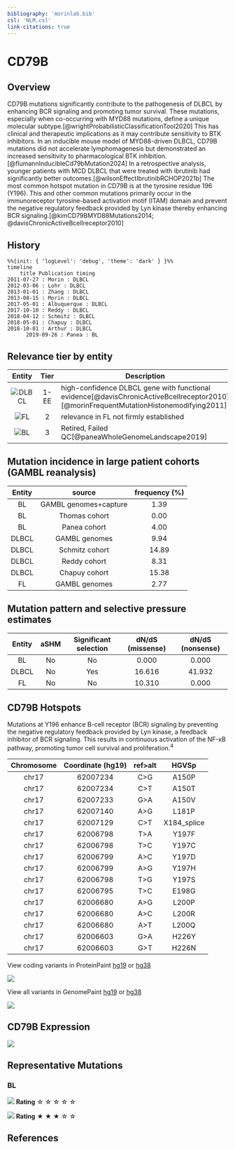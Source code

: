```yaml
---
bibliography: 'morinlab.bib'
csl: 'NLM.csl'
link-citations: true
---
```

# CD79B

## Overview
CD79B mutations significantly contribute to the pathogenesis of DLBCL by enhancing BCR signaling and promoting tumor survival. 
These mutations, especially when co-occurring with MYD88 mutations, define a unique molecular subtype.[@wrightProbabilisticClassificationTool2020] 
This has clinical and therapeutic implications as it may contribute sensitivity to BTK inhibitors. 
In an inducible mouse model of MYD88-driven DLBCL, CD79B mutations did not accelerate lymphomagenesis but demonstrated an increased sensitivity to pharmacological BTK inhibition.[@flumannInducibleCd79bMutation2024] 
In a retrospective analysis, younger patients with MCD DLBCL that were treated with ibrutinib had significantly better outcomes.[@wilsonEffectIbrutinibRCHOP2021b]
The most common hotspot mutation in CD79B is at the tyrosine residue 196 (Y196). 
This and other common mutations primarily occur in the immunoreceptor tyrosine-based activation motif (ITAM) domain and prevent the negative regulatory feedback provided by Lyn kinase thereby enhancing BCR signaling.[@kimCD79BMYD88Mutations2014; @davisChronicActiveBcellreceptor2010]


## History
```mermaid
%%{init: { 'logLevel': 'debug', 'theme': 'dark' } }%%
timeline
    title Publication timing
2011-07-27 : Morin : DLBCL
2012-03-06 : Lohr : DLBCL
2013-01-01 : Zhang : DLBCL
2013-08-15 : Morin : DLBCL
2017-05-01 : Albuquerque : DLBCL
2017-10-10 : Reddy : DLBCL
2018-04-12 : Schmitz : DLBCL
2018-05-01 : Chapuy : DLBCL
2018-10-01 : Arthur : DLBCL
      2019-09-26 : Panea : BL
```

## Relevance tier by entity

|Entity|Tier|Description                           |
|:------:|:----:|--------------------------------------|
|![DLBCL](images/icons/DLBCL_tier1.png) |1-EE   |high-confidence DLBCL gene with functional evidence[@davisChronicActiveBcellreceptor2010]            [@morinFrequentMutationHistonemodifying2011]|
|![FL](images/icons/FL_tier2.png)    |2   |relevance in FL not firmly established|
|![BL](images/icons/BL_tier2.png)    |3   |Retired, Failed QC[@paneaWholeGenomeLandscape2019]|

## Mutation incidence in large patient cohorts (GAMBL reanalysis)

|Entity|source               |frequency (%)|
|:------:|:---------------------:|:-------------:|
|BL    |GAMBL genomes+capture| 1.39        |
|BL    |Thomas cohort        | 0.00        |
|BL    |Panea cohort         | 4.00        |
|DLBCL |GAMBL genomes        | 9.94        |
|DLBCL |Schmitz cohort       |14.89        |
|DLBCL |Reddy cohort         | 8.31        |
|DLBCL |Chapuy cohort        |15.38        |
|FL    |GAMBL genomes        | 2.77        |

## Mutation pattern and selective pressure estimates

|Entity|aSHM|Significant selection|dN/dS (missense)|dN/dS (nonsense)|
|:------:|:----:|:---------------------:|:----------------:|:----------------:|
|BL    |No  |No                   | 0.000          | 0.000          |
|DLBCL |No  |Yes                  |16.616          |41.932          |
|FL    |No  |No                   |10.310          | 0.000          |


## CD79B Hotspots

Mutations at Y196 enhance B-cell receptor (BCR) signaling by preventing the negative regulatory feedback provided by Lyn kinase, a feedback inhibitor of BCR signaling. This results in continuous activation of the NF-κB pathway, promoting tumor cell survival and proliferation.<sup>4</sup>

| Chromosome |Coordinate (hg19) | ref>alt | HGVSp | 
 | :---:| :---: | :--: | :---: |
| chr17 | 62007234 | C>G | A150P |
| chr17 | 62007234 | C>T | A150T |
| chr17 | 62007233 | G>A | A150V |
| chr17 | 62007140 | A>G | L181P |
| chr17 | 62007129 | C>T | X184_splice |
| chr17 | 62006798 | T>A | Y197F |
| chr17 | 62006798 | T>C | Y197C |
| chr17 | 62006799 | A>C | Y197D |
| chr17 | 62006799 | A>G | Y197H |
| chr17 | 62006798 | T>G | Y197S |
| chr17 | 62006795 | T>C | E198G |
| chr17 | 62006680 | A>G | L200P |
| chr17 | 62006680 | A>C | L200R |
| chr17 | 62006680 | A>T | L200Q |
| chr17 | 62006603 | G>A | H226Y |
| chr17 | 62006603 | G>T | H226N |

View coding variants in ProteinPaint [hg19](https://morinlab.github.io/LLMPP/GAMBL/CD79B_protein.html)  or [hg38](https://morinlab.github.io/LLMPP/GAMBL/CD79B_protein_hg38.html)

![](images/proteinpaint/CD79B_NM_000626.svg)

View all variants in GenomePaint [hg19](https://morinlab.github.io/LLMPP/GAMBL/CD79B.html)  or [hg38](https://morinlab.github.io/LLMPP/GAMBL/CD79B_hg38.html)

![](images/proteinpaint/CD79B.svg)

## CD79B Expression
![](images/gene_expression/CD79B_by_pathology.svg)

## Representative Mutations

### BL

![](primary/Panea_CD79B.svg)
**Rating**
&star; &star; &star; &star; &star;

![](primary/Panea_CD79B_2.svg)
**Rating**
&starf; &starf; &starf; &star; &star;


## References
<!-- ORIGIN: morinFrequentMutationHistonemodifying2011 -->
<!-- DLBCL: morinFrequentMutationHistonemodifying2011 -->
<!-- BL: paneaWholeGenomeLandscape2019 -->
